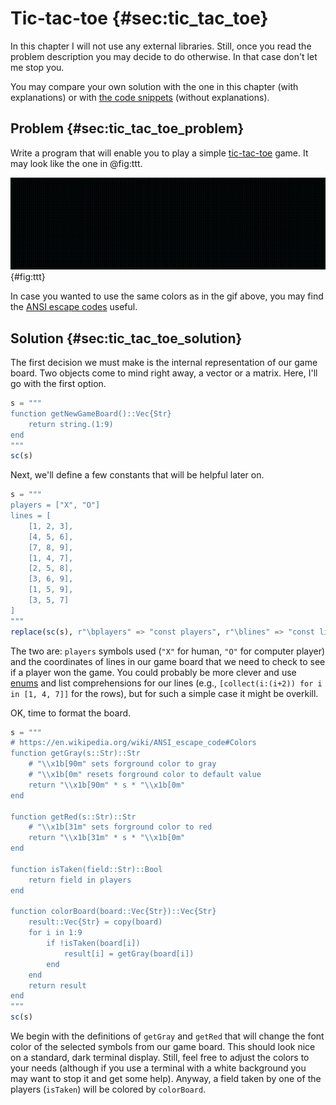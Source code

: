 # Tic-tac-toe {#sec:tic_tac_toe}

In this chapter I will not use any external libraries. Still, once you read the
problem description you may decide to do otherwise. In that case don't let me
stop you.

You may compare your own solution with the one in this chapter (with
explanations) or with [the code
snippets](https://github.com/b-lukaszuk/BS_wJ_eng/tree/main/code_snippets/tic_tac_toe)
(without explanations).

## Problem {#sec:tic_tac_toe_problem}

Write a program that will enable you to play a simple
[tic-tac-toe](https://en.wikipedia.org/wiki/Tic-tac-toe) game. It may look like
the one in @fig:ttt.

![A simple terminal based tic tac toe game (animation works only in an HTML document).](./images/ttt.gif){#fig:ttt}

In case you wanted to use the same colors as in the gif above, you may find the
[ANSI escape codes](https://en.wikipedia.org/wiki/ANSI_escape_code#Colors)
useful.

## Solution {#sec:tic_tac_toe_solution}

The first decision we must make is the internal representation of our game
board. Two objects come to mind right away, a vector or a matrix. Here, I'll go
with the first option.

```jl
s = """
function getNewGameBoard()::Vec{Str}
    return string.(1:9)
end
"""
sc(s)
```

Next, we'll define a few constants that will be helpful later on.

```jl
s = """
players = ["X", "O"]
lines = [
	[1, 2, 3],
	[4, 5, 6],
	[7, 8, 9],
	[1, 4, 7],
	[2, 5, 8],
	[3, 6, 9],
	[1, 5, 9],
	[3, 5, 7]
]
"""
replace(sc(s), r"\bplayers" => "const players", r"\blines" => "const lines")
```

The two are: `players` symbols used (`"X"` for human, `"O"` for computer player)
and the coordinates of lines in our game board that we need to check to see if
a player won the game. You could probably be more clever and use
[enums](https://docs.julialang.org/en/v1/base/base/#Base.Enums.Enum) and list
comprehensions for our lines (e.g., `[collect(i:(i+2)) for i in [1, 4, 7]]` for
the rows), but for such a simple case it might be overkill.

OK, time to format the board.

```jl
s = """
# https://en.wikipedia.org/wiki/ANSI_escape_code#Colors
function getGray(s::Str)::Str
    # "\\x1b[90m" sets forground color to gray
    # "\\x1b[0m" resets forground color to default value
    return "\\x1b[90m" * s * "\\x1b[0m"
end

function getRed(s::Str)::Str
    # "\\x1b[31m" sets forground color to red
    return "\\x1b[31m" * s * "\\x1b[0m"
end

function isTaken(field::Str)::Bool
    return field in players
end

function colorBoard(board::Vec{Str})::Vec{Str}
    result::Vec{Str} = copy(board)
    for i in 1:9
        if !isTaken(board[i])
            result[i] = getGray(board[i])
        end
    end
    return result
end
"""
sc(s)
```

We begin with the definitions of `getGray` and `getRed` that will change the
font color of the selected symbols from our game board. This should look nice on
a standard, dark terminal display. Still, feel free to adjust the colors to your
needs (although if you use a terminal with a white background you may want to
stop it and get some help). Anyway, a field taken by one of the players
(`isTaken`) will be colored by `colorBoard`.
